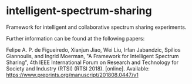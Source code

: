 # intelligent-spectrum-sharing

Framework for intelligent and collaborative spectrum sharing experiments.

Further information can be found at the following papers:

Felipe A. P. de Figueiredo, Xianjun Jiao, Wei Liu, Irfan Jabandzic, Spilios Giannoulis, and Ingrid Moerman, "A Framework for Intelligent Spectrum Sharing", 4th IEEE International Forum on Research and Technology for Society and Industry (RTSI) (RTSI 2018). [online]. Available: https://www.preprints.org/manuscript/201808.0447/v1


